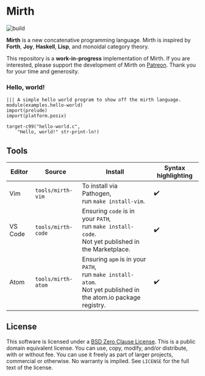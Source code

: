 # Mirth

![build](https://github.com/mirth-lang/mirth/workflows/build/badge.svg)

**Mirth** is a new concatenative programming language. Mirth is inspired by **Forth**, **Joy**, **Haskell**, **Lisp**, and monoidal category theory.

This repository is a **work-in-progress** implementation of Mirth. If you are interested, please support the development of Mirth on [Patreon](https://patreon.com/typeswitch). Thank you for your time and generosity.

### Hello, world!

```mirth
||| A simple hello world program to show off the mirth language.
module(examples.hello-world)
import(prelude)
import(platform.posix)

target-c99("hello-world.c",
    "Hello, world!" str-print-ln!)
```

## Tools

| Editor       | Source | Install                                                                                                                    | Syntax highlighting |
| ------------ | ------- | -------------------------------------------------------------------------------------------------------------------------- | ------------------- |
| Vim          | `tools/mirth-vim` | To install via Pathogen,           </br> run `make install-vim`.                                                           | :heavy_check_mark:  |
| VS Code      | `tools/mirth-code` | Ensuring `code` is in your `PATH`, </br> run `make install-code`. </br> Not yet published in the Marketplace.              | :heavy_check_mark:  |
| Atom         | `tools/mirth-atom` | Ensuring `apm` is in your `PATH`,  </br> run `make install-atom`. </br> Not yet published in the atom.io package registry. | :heavy_check_mark:  |

## License

This software is licensed under a [BSD Zero Clause License](https://en.wikipedia.org/wiki/BSD_licenses#0-clause_license_(%22BSD_Zero_Clause_License%22)). This is a public domain equivalent license. You can use, copy, modify, and/or distribute, with or without fee. You can use it freely as part of larger projects, commercial or otherwise. No warranty is implied. See `LICENSE` for the full text of the license.
